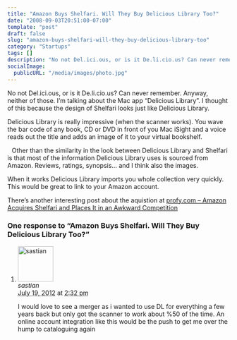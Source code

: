 ```yaml
---
title: "Amazon Buys Shelfari. Will They Buy Delicious Library Too?"
date: "2008-09-03T20:51:00-07:00"
template: "post"
draft: false
slug: "amazon-buys-shelfari-will-they-buy-delicious-library-too"
category: "Startups"
tags: []
description: "No not Del.ici.ous, or is it De.li.cio.us? Can never remember. Anyway, neither of those. I'm talking about the Mac app Delicious Library. I thought of this"
socialImage:
  publicURL: "/media/images/photo.jpg"
---
```

<a href="https://3.bp.blogspot.com/_PQOgjfAsIN4/SL9er2hSe8I/AAAAAAAAAF0/8p_e2q_zhdc/s1600-h/delicious_library.png" onblur="try {parent.deselectBloggerImageGracefully();} catch(e) {}">

<img alt="" border="0" id="BLOGGER_PHOTO_ID_5242012598745070530" src="https://3.bp.blogspot.com/_PQOgjfAsIN4/SL9er2hSe8I/AAAAAAAAAF0/8p_e2q_zhdc/s400/delicious_library.png" style="float:right; margin:0 0 10px 10px;cursor:pointer; cursor:hand;"/>

</a>No not Del.ici.ous, or is it De.li.cio.us? Can never remember. Anyway, neither of those. I’m talking about the Mac app “Delicious Library”. I thought of this because the design of Shelfari looks just like Delicious Library.

Delicious Library is really impressive (when the scanner works). You wave the bar code of any book, CD or DVD in front of you Mac iSight and a voice reads out the title and adds an image of it to your virtual bookshelf.

<a href="https://4.bp.blogspot.com/_PQOgjfAsIN4/SL9fKNQC2FI/AAAAAAAAAF8/dE6SAqDpgLs/s1600-h/shelfari.png" onblur="try {parent.deselectBloggerImageGracefully();} catch(e) {}">

<img alt="" border="0" id="BLOGGER_PHOTO_ID_5242013120242833490" src="https://4.bp.blogspot.com/_PQOgjfAsIN4/SL9fKNQC2FI/AAAAAAAAAF8/dE6SAqDpgLs/s400/shelfari.png" style="float:left; margin:0 10px 10px 0;cursor:pointer; cursor:hand;"/>

</a>

Other than the similarity in the look between Delicious Library and Shelfari is that most of the information Delicious Library uses is sourced from Amazon. Reviews, ratings, synopsis… and I think also the images.

When it works Delicious Library imports you whole collection very quickly. This would be great to link to your Amazon account.

There’s another interesting post about the aquistion at <a href="https://profy.com/2008/08/25/amazon-acquires-shelfari-awkward-competition/" rel="nofollow">profy.com – Amazon Acquires Shelfari and Places It in an Awkward Competition</a>

<div id="comments">
  <h3 id="comments-number" class="comments-header">One response to “Amazon Buys Shelfari. Will They Buy Delicious Library Too?”</h3>
  <ol class="comment-list">
    <li id="comment-19417" class="comment even thread-even depth-1 comment reader">
      <img alt="sastian" src="https://0.gravatar.com/avatar/6a11225614c5dbe320a8c981fc984145?s=80&amp;d=https%3A%2F%2F0.gravatar.com%2Favatar%2Fad516503a11cd5ca435acc9bb6523536%3Fs%3D80&amp;r=PG" class="avatar avatar-80 photo" height="80" width="80" />
      <div class="comment-meta comment-meta-data">
        <div class="comment-author vcard">
          <cite class="fn" title="https://sastian.com">sastian</cite>
        </div>
        <!-- .comment-author .vcard -->
        <abbr class="comment-date" title="Thursday, July 19th, 2012, 2:32 pm">July 19, 2012</abbr> at <abbr class="comment-time" title="Thursday, July 19th, 2012, 2:32 pm">2:32 pm</abbr>
      </div>
      <div class="comment-text">
        <p>I would love to see a merger as i wanted to use DL for everything a few years back but only got the scanner to work about %50 of the time. An online account integration like this would be the push to get me over the hump to cataloguing again</p>
      </div>
      <!-- .comment-text -->
    </li>
    <!-- .comment -->
  </ol>
  <!-- .comment-list -->
</div>

